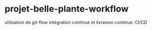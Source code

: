 # projet-belle-plante-workflow
utilisation de git-flow 
intégration continue et livraison continue: CI/CD
